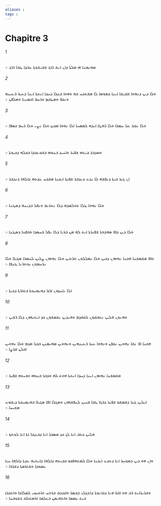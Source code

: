 ```yaml
---
aliases : 
tags : 
---
```


# Chapitre 3

###### 1
ܡܗܝܡܢܐ ܗܝ ܡܠܬܐ ܕܐܢ ܐܢܫ ܪܐܓ ܩܫܝܫܘܬܐ ܥܒܕܐ ܛܒܐ ܪܐܓ ܀
###### 2
ܘܠܐ ܕܝܢ ܕܢܗܘܐ ܩܫܝܫܐ ܐܝܢܐ ܕܡܘܡܐ ܠܐ ܡܫܬܟܚ ܒܗ ܘܗܘܐ ܒܥܠܐ ܕܚܕܐ ܐܢܬܬܐ ܐܝܢܐ ܕܥܝܪ ܪܥܝܢܗ ܘܢܟܦ ܘܡܛܟܤ ܘܪܚܡ ܐܟܤܢܝܐ ܘܡܠܦܢ ܀
###### 3
ܘܠܐ ܥܒܪ ܥܠ ܚܡܪܐ ܘܠܐ ܪܗܛܐ ܐܝܕܗ ܠܡܡܚܐ ܐܠܐ ܢܗܘܐ ܡܟܝܟ ܘܠܐ ܢܨܝ ܘܠܐ ܪܚܡ ܟܤܦܐ ܀
###### 4
ܘܡܕܒܪ ܒܝܬܗ ܫܦܝܪ ܘܐܚܝܕ ܒܢܘܗܝ ܒܫܘܥܒܕܐ ܒܟܠܗ ܕܟܝܘܬܐ ܀
###### 5
ܐܢ ܓܝܪ ܒܝܬܐ ܕܢܦܫܗ ܠܐ ܝܕܥ ܕܢܕܒܪ ܫܦܝܪ ܐܝܟܢܐ ܡܫܟܚ ܥܕܬܗ ܕܐܠܗܐ ܕܢܕܒܪ ܀
###### 6
ܘܠܐ ܢܗܘܐ ܛܠܐ ܬܘܠܡܕܗ ܕܠܐ ܢܬܪܝܡ ܘܢܦܠ ܒܕܝܢܗ ܕܤܛܢܐ ܀
###### 7
ܘܠܐ ܕܝܢ ܕܐܦ ܤܗܕܘܬܐ ܫܦܝܪܬܐ ܐܝܬ ܠܗ ܡܢ ܒܪܝܐ ܕܠܐ ܢܦܠ ܒܚܤܕܐ ܘܒܦܚܐ ܕܤܛܢܐ ܀
###### 8
ܘܐܦ ܡܫܡܫܢܐ ܗܟܢܐ ܢܗܘܘܢ ܕܟܝܢ ܘܠܐ ܢܡܠܠܘܢ ܬܪܬܝܢ ܘܠܐ ܢܗܘܘܢ ܨܠܝܢ ܠܚܡܪܐ ܤܓܝܐܐ ܘܠܐ ܢܪܚܡܘܢ ܝܘܬܪܢܐ ܛܢܦܐ ܀
###### 9
ܐܠܐ ܢܐܚܕܘܢ ܐܪܙܐ ܕܗܝܡܢܘܬܐ ܒܬܐܪܬܐ ܕܟܝܬܐ ܀
###### 10
ܘܗܢܘܢ ܗܠܝܢ ܢܬܒܩܘܢ ܠܘܩܕܡ ܘܗܝܕܝܢ ܢܫܡܫܘܢ ܟܕ ܐܝܬܝܗܘܢ ܕܠܐ ܪܫܝܢ ܀
###### 11
ܗܟܢܐ ܐܦ ܢܫܐ ܢܗܘܝܢ ܢܟܦܢ ܘܢܗܘܐ ܥܝܪ ܪܥܝܢܗܝܢ ܘܢܗܘܝܢ ܡܗܝܡܢܢ ܒܟܠ ܡܕܡ ܘܠܐ ܢܗܘܝܢ ܐܟܠܢ ܩܪܨܐ ܀
###### 12
ܡܫܡܫܢܐ ܢܗܘܘܢ ܐܝܢܐ ܕܚܕܐ ܐܢܬܬܐ ܗܘܬ ܠܗ ܘܕܒܪ ܒܢܘܗܝ ܘܒܝܬܗ ܫܦܝܪ ܀
###### 13
ܐܝܠܝܢ ܓܝܪ ܕܫܡܫܘ ܫܦܝܪ ܕܪܓܐ ܛܒܐ ܩܢܝܢ ܠܢܦܫܗܘܢ ܘܡܓܠܐ ܐܦܐ ܤܓܝܐܐ ܒܗܝܡܢܘܬܐ ܕܝܫܘܥ ܡܫܝܚܐ ܀
###### 14
ܗܠܝܢ ܟܬܒ ܐܢܐ ܠܟ ܟܕ ܡܤܒܪ ܐܢܐ ܕܒܥܓܠ ܐܬܐ ܐܢܐ ܠܘܬܟ ܀
###### 15
ܘܐܢ ܗܘ ܕܝܢ ܕܡܘܚܪ ܐܢܐ ܕܬܕܥ ܐܝܟܢܐ ܘܠܐ ܠܡܬܗܦܟܘ ܒܒܝܬܗ ܕܐܠܗܐ ܕܐܝܬܝܗ ܥܕܬܐ ܕܐܠܗܐ ܚܝܐ ܥܡܘܕܐ ܘܫܬܐܤܬܐ ܕܫܪܪܐ ܀
###### 16
ܘܫܪܝܪܐܝܬ ܪܒ ܗܘ ܐܪܙܐ ܗܢܐ ܕܟܐܢܘܬܐ ܕܐܬܓܠܝ ܒܒܤܪ ܘܐܙܕܕܩ ܒܪܘܚ ܘܐܬܚܙܝ ܠܡܠܐܟܐ ܘܐܬܟܪܙ ܒܝܬ ܥܡܡܐ ܘܐܬܗܝܡܢ ܒܥܠܡܐ ܘܐܤܬܠܩ ܒܫܘܒܚܐ ܀
